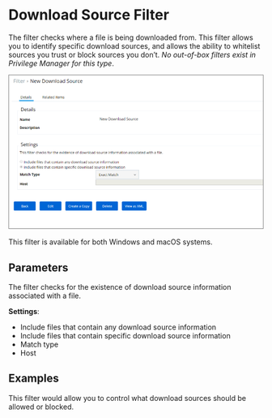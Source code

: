 [title]: # (Download Source Filter)
[tags]: # (filter types)
[priority]: # (2)
# Download Source Filter

The filter checks where a file is being downloaded from. This filter allows you to identify specific download sources, and allows the ability to whitelist sources you trust or block sources you don’t. *No out-of-box filters exist in Privilege Manager for this type*.

![download source filter](images/download_source.png)

This filter is available for both Windows and macOS systems.

## Parameters

The filter checks for the existence of download source information associated with a file.

__Settings__:

* Include files that contain any download source information
* Include files that contain specific download source information
* Match type
* Host

## Examples

This filter would allow you to control what download sources should be allowed or blocked.
